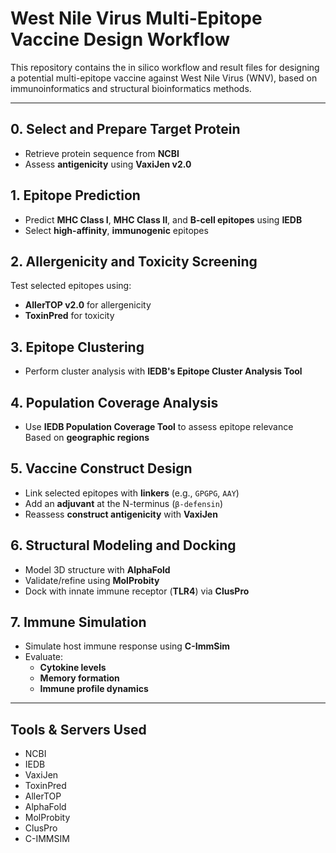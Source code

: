 # West Nile Virus Multi-Epitope Vaccine Design Workflow

This repository contains the in silico workflow and result files for designing a potential multi-epitope vaccine against West Nile Virus (WNV), based on immunoinformatics and structural bioinformatics methods.

---

## 0. Select and Prepare Target Protein

- Retrieve protein sequence from **NCBI**
- Assess **antigenicity** using **VaxiJen v2.0**  

## 1. Epitope Prediction

- Predict **MHC Class I**, **MHC Class II**, and **B-cell epitopes** using **IEDB**
- Select **high-affinity**, **immunogenic** epitopes

## 2. Allergenicity and Toxicity Screening

Test selected epitopes using:
- **AllerTOP v2.0** for allergenicity
- **ToxinPred** for toxicity
  
## 3. Epitope Clustering

- Perform cluster analysis with **IEDB's Epitope Cluster Analysis Tool**

## 4. Population Coverage Analysis

- Use **IEDB Population Coverage Tool** to assess epitope relevance  
  Based on **geographic regions**
  
## 5. Vaccine Construct Design

- Link selected epitopes with **linkers** (e.g., `GPGPG`, `AAY`)
- Add an **adjuvant** at the N-terminus (`β-defensin`)
- Reassess **construct antigenicity** with **VaxiJen**

## 6. Structural Modeling and Docking

- Model 3D structure with **AlphaFold**
- Validate/refine using **MolProbity**
- Dock with innate immune receptor (**TLR4**) via **ClusPro**

## 7. Immune Simulation

- Simulate host immune response using **C-ImmSim**
- Evaluate:
  - **Cytokine levels**
  - **Memory formation**
  - **Immune profile dynamics**
 
---

## Tools & Servers Used

- NCBI
- IEDB
- VaxiJen
- ToxinPred
- AllerTOP
- AlphaFold
- MolProbity
- ClusPro
- C-IMMSIM
